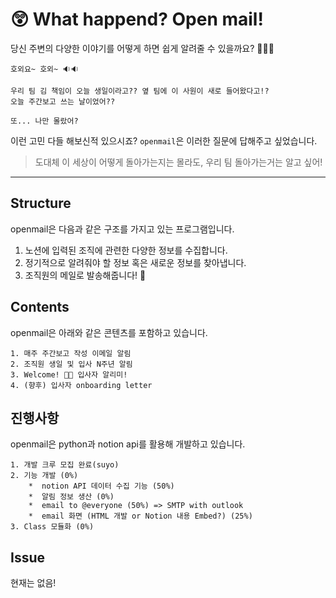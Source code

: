 # 😲 What happend? Open mail!

당신 주변의 다양한 이야기를 어떻게 하면 쉽게 알려줄 수 있을까요? 🤷🏻‍♀️

	호외요~ 호외~ 🔉🔉
	
	우리 팀 김 책임이 오늘 생일이라고?? 옆 팀에 이 사원이 새로 들어왔다고!?
	오늘 주간보고 쓰는 날이었어??
	
	또... 나만 몰랐어?

이런 고민 다들 해보신적 있으시죠? `openmail`은 이러한 질문에 답해주고 싶었습니다.

> 도대체 이 세상이 어떻게 돌아가는지는 몰라도, 우리 팀 돌아가는거는 알고 싶어!


---

## Structure
openmail은 다음과 같은 구조를 가지고 있는 프로그램입니다.
 
1.  노션에 입력된 조직에 관련한 다양한 정보를 수집합니다.
2. 정기적으로 알려줘야 할 정보 혹은 새로운 정보를 찾아냅니다.
3. 조직원의 메일로 발송해줍니다! 📮

## Contents
openmail은 아래와 같은 콘텐츠를 포함하고 있습니다.

	1. 매주 주간보고 작성 이메일 알림
	2. 조직원 생일 및 입사 N주년 알림
	3. Welcome! 👋🏻 입사자 알리미!
	4. (향후) 입사자 onboarding letter

## 진행사항
openmail은 python과 notion api를 활용해 개발하고 있습니다.

	1. 개발 크루 모집 완료(suyo)
	2. 기능 개발 (0%)
		*  notion API 데이터 수집 기능 (50%)
		*  알림 정보 생산 (0%)
		*  email to @everyone (50%) => SMTP with outlook
		*  email 화면 (HTML 개발 or Notion 내용 Embed?) (25%)
	3. Class 모듈화 (0%)

## Issue

현재는 없음!
